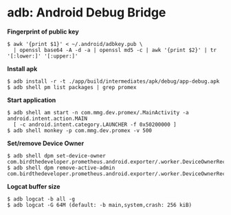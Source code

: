 adb: Android Debug Bridge
====

**Fingerprint of public key**

    $ awk '{print $1}' < ~/.android/adbkey.pub \
      | openssl base64 -A -d -a | openssl md5 -c | awk '{print $2}' | tr '[:lower:]' '[:upper:]'
**Install apk**

    $ adb install -r -t ./app/build/intermediates/apk/debug/app-debug.apk
    $ adb shell pm list packages | grep promex
**Start application**

    $ adb shell am start -n com.mmg.dev.promex/.MainActivity -a android.intent.action.MAIN
      [ -c android.intent.category.LAUNCHER -f 0x50200000 ]
    $ adb shell monkey -p com.mmg.dev.promex -v 500
**Set/remove Device Owner**

    $ adb shell dpm set-device-owner com.birdthedeveloper.prometheus.android.exporter/.worker.DeviceOwnerReceiver
    $ adb shell dpm remove-active-admin com.birdthedeveloper.prometheus.android.exporter/.worker.DeviceOwnerReceive
**Logcat buffer size**

    $ adb logcat -b all -g
    $ adb logcat -G 64M (default: -b main,system,crash: 256 kiB)
